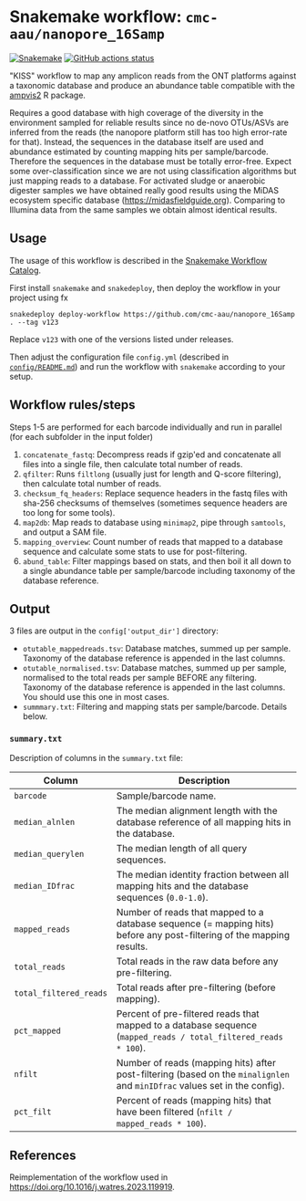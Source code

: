 # Snakemake workflow: `cmc-aau/nanopore_16Samp`

[![Snakemake](https://img.shields.io/badge/snakemake-≥7.18.2-brightgreen.svg)](https://snakemake.github.io)
[![GitHub actions status](https://github.com/cmc-aau/nanopore_16Samp/workflows/Tests/badge.svg)](https://github.com/cmc-aau/nanopore_16Samp/actions?query=branch%3Amain+workflow%3ATests)

"KISS" workflow to map any amplicon reads from the ONT platforms against a taxonomic database and produce an abundance table compatible with the [ampvis2](https://github.com/kasperskytte/ampvis2) R package. 

Requires a good database with high coverage of the diversity in the environment sampled for reliable results since no de-novo OTUs/ASVs are inferred from the reads (the nanopore platform still has too high error-rate for that). Instead, the sequences in the database itself are used and abundance estimated by counting mapping hits per sample/barcode. Therefore the sequences in the database must be totally error-free. Expect some over-classification since we are not using classification algorithms but just mapping reads to a database. For activated sludge or anaerobic digester samples we have obtained really good results using the MiDAS ecosystem specific database (https://midasfieldguide.org). Comparing to Illumina data from the same samples we obtain almost identical results.

## Usage
The usage of this workflow is described in the [Snakemake Workflow Catalog](https://snakemake.github.io/snakemake-workflow-catalog?usage=cmc-aau/nanopore_16Samp).

First install `snakemake` and `snakedeploy`, then deploy the workflow in your project using fx

```
snakedeploy deploy-workflow https://github.com/cmc-aau/nanopore_16Samp . --tag v123
```

Replace `v123` with one of the versions listed under releases.

Then adjust the configuration file `config.yml` (described in [`config/README.md`](config/README.md)) and run the workflow with `snakemake` according to your setup.

## Workflow rules/steps
Steps 1-5 are performed for each barcode individually and run in parallel (for each subfolder in the input folder)
1. `concatenate_fastq`: Decompress reads if gzip'ed and concatenate all files into a single file, then calculate total number of reads.
2. `qfilter`: Runs `filtlong` (usually just for length and Q-score filtering), then calculate total number of reads.
3. `checksum_fq_headers`: Replace sequence headers in the fastq files with sha-256 checksums of themselves (sometimes sequence headers are too long for some tools).
4. `map2db`: Map reads to database using `minimap2`, pipe through `samtools`, and output a SAM file.
5. `mapping_overview`: Count number of reads that mapped to a database sequence and calculate some stats to use for post-filtering.
6. `abund_table`: Filter mappings based on stats, and then boil it all down to a single abundance table per sample/barcode including taxonomy of the database reference.

## Output
3 files are output in the `config['output_dir']` directory:
 - `otutable_mappedreads.tsv`: Database matches, summed up per sample. Taxonomy of the database reference is appended in the last columns.
 - `otutable_normalised.tsv`: Database matches, summed up per sample, normalised to the total reads per sample BEFORE any filtering. Taxonomy of the database reference is appended in the last columns. You should use this one in most cases.
 - `summmary.txt`: Filtering and mapping stats per sample/barcode. Details below.

### `summary.txt`
Description of columns in the `summary.txt` file:

| Column | Description |
| --- | --- |
| `barcode` | Sample/barcode name. |
| `median_alnlen` | The median alignment length with the database reference of all mapping hits in the database. |
| `median_querylen` | The median length of all query sequences. |
| `median_IDfrac` | The median identity fraction between all mapping hits and the database sequences (`0.0-1.0`). |
| `mapped_reads` | Number of reads that mapped to a database sequence (= mapping hits) before any post-filtering of the mapping results. |
| `total_reads` | Total reads in the raw data before any pre-filtering. |
| `total_filtered_reads` | Total reads after pre-filtering (before mapping). |
| `pct_mapped` | Percent of pre-filtered reads that mapped to a database sequence (`mapped_reads / total_filtered_reads * 100`). |
| `nfilt` | Number of reads (mapping hits) after post-filtering (based on the `minalignlen` and `minIDfrac` values set in the config). |
| `pct_filt` | Percent of reads (mapping hits) that have been filtered (`nfilt / mapped_reads * 100`). |

## References
Reimplementation of the workflow used in https://doi.org/10.1016/j.watres.2023.119919.
